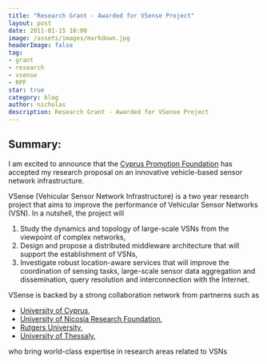 ```yaml
---
title: "Research Grant - Awarded for VSense Project"
layout: post
date: 2011-01-15 10:00
image: /assets/images/markdown.jpg
headerImage: false
tag:
- grant
- research
- vsense
- RPF
star: true
category: blog
author: nicholas
description: Research Grant - Awarded for VSense Project
---
```


## Summary:
I am excited to announce that the [Cyprus Promotion Foundation](http://www.research.org.cy) has accepted my
research proposal on an innovative vehicle-based sensor network infrastructure.

VSense (Vehicular Sensor Network Infrastructure) is a two year research project
that aims to improve the performance of Vehicular Sensor Networks (VSN).
In a nutshell, the project will
  1. Study the dynamics and topology of large-scale VSNs from the viewpoint of complex networks,
  2. Design and propose a distributed middleware architecture that will support the establishment of VSNs,
  3. Investigate robust location-aware services that will improve the coordination of sensing tasks, large-scale sensor data aggregation and dissemination, query resolution and interconnection with the Internet.

VSense is backed by a strong collaboration network from partnerns such as
  - [University of Cyprus](http://www.ucy.ac.cy),
  - [University of Nicosia Research Foundation](https://www.unic.ac.cy/research/unrf),
  - [Rutgers University](https://www.rutgers.edu/),
  - [University of Thessaly](http://www.uth.gr/en/),

who bring world-class expertise in research areas related to VSNs
